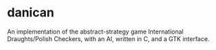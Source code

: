 # danican
An implementation of the abstract-strategy game International Draughts/Polish Checkers, with an AI, written in C, and a GTK interface.
